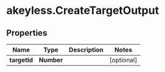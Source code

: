 # akeyless.CreateTargetOutput

## Properties

Name | Type | Description | Notes
------------ | ------------- | ------------- | -------------
**targetId** | **Number** |  | [optional] 



